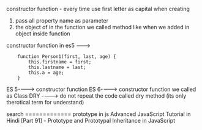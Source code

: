 constructor function -
every time use first letter as capital when creating

1. pass all property name as parameter
2. the object of in the function we called method like when we added in object inside function

constructor function in es5 --->

        function Person1(first, last, age) {
            this.firstname = first;
            this.lastname = last;
            this.a = age;
        }

ES 5----> constructor function
ES 6----> constructor function we called as Class
DRY ----> do not repeat the code called dry method (its only therotical term for understand)

search ============= prototype in js 
Advanced JavaScript Tutorial in Hindi [Part 91] - Prototype and Prototypal Inheritance in JavaScript
